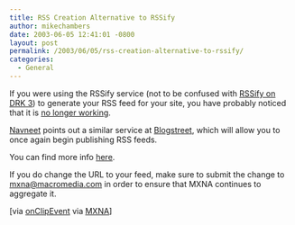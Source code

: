```yaml
---
title: RSS Creation Alternative to RSSify
author: mikechambers
date: 2003-06-05 12:41:01 -0800
layout: post
permalink: /2003/06/05/rss-creation-alternative-to-rssify/
categories:
  - General
---
```



If you were using the RSSify service (not to be confused with [RSSify on DRK 3][1]) to generate your RSS feed for your site, you have probably noticed that it is [no longer working][2].

[Navneet][3] points out a similar service at [Blogstreet][4], which will allow you to once again begin publishing RSS feeds.

You can find more info [here][4].

If you do change the URL to your feed, make sure to submit the change to <mxna@macromedia.com> in order to ensure that MXNA continues to aggregate it.

[via [onClipEvent][3] via [MXNA][5]]

 [1]: http://www.macromedia.com/software/drk/productinfo/product_overview/volume3/sample_apps.html
 [2]: http://www.jessewarden.com/archives/000180.html
 [3]: http://www.onclipevent.com/archives/enterframe/000091.html
 [4]: http://www.blogstreet.com
 [5]: http://www.macromedia.com/go/weblogs
